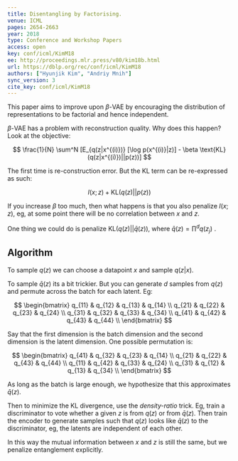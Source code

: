 ```yaml
---
title: Disentangling by Factorising.
venue: ICML
pages: 2654-2663
year: 2018
type: Conference and Workshop Papers
access: open
key: conf/icml/KimM18
ee: http://proceedings.mlr.press/v80/kim18b.html
url: https://dblp.org/rec/conf/icml/KimM18
authors: ["Hyunjik Kim", "Andriy Mnih"]
sync_version: 3
cite_key: conf/icml/KimM18
---
```

This paper aims to improve upon $\beta$-VAE by encouraging the distribution of representations to be factorial and hence independent.

$\beta$-VAE has a problem with reconstruction quality. Why does this happen? Look at the objective:

$$
\frac{1}{N} \sum^N [E_{q(z|x^{(i)})} [\log p(x^{(i)}|z)] - \beta \text{KL}(q(z|x^{(i)})||p(z))]
$$

The first time is re-construction error. But the KL term can be re-expressed as such:

$$
I(x;z) + \text{KL}(q(z)||p(z))
$$

If you increase $\beta$ too much, then what happens is that you also penalize $I(x;z)$, eg, at some point there will be no correlation between $x$ and $z$.

One thing we could do is penalize $\text{KL}(q(z)||\bar{q}(z))$, where $\bar{q}(z) = \prod^d q(z_j)$ .

## Algorithm

To sample $q(z)$ we can choose a datapoint $x$ and sample $q(z|x)$.

To sample $\bar{q}(z)$ its a bit trickier. But you can generate $d$ samples from $q(z)$ and permute across the batch for each latent. Eg:

$$
\begin{bmatrix}
q_{11} & q_{12} & q_{13} & q_{14} \\
q_{21} & q_{22} & q_{23} & q_{24} \\
q_{31} & q_{32} & q_{33} & q_{34} \\
q_{41} & q_{42} & q_{43} & q_{44} \\
\end{bmatrix}
$$

Say that the first dimension is the batch dimension and the second dimension is the latent dimension. One possible permutation is:

$$
\begin{bmatrix}
q_{41} & q_{32} & q_{23} & q_{14} \\
q_{21} & q_{22} & q_{43} & q_{44} \\
q_{11} & q_{42} & q_{33} & q_{24} \\
q_{31} & q_{12} & q_{13} & q_{34} \\
\end{bmatrix}
$$

As long as the batch is large enough, we hypothesize that this approximates $\bar{q}(z)$.

Then to minimize the KL divergence, use the *density-ratio* trick. Eg, train a discriminator to vote whether a given $z$ is from $q(z)$ or from $\bar{q}(z)$. Then train the encoder to generate samples such that $q(z)$ looks like $\bar{q}(z)$ to the discriminator, eg, the latents are independent of each other.

In this way the mutual information between $x$ and $z$ is still the same, but we penalize entanglement explicitly.